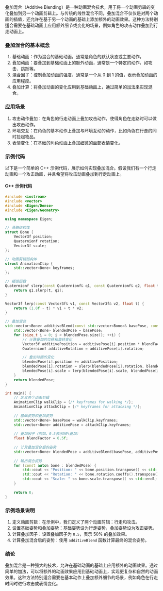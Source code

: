 叠加混合（Additive Blending）是一种动画混合技术，用于将一个动画剪辑的变化叠加到另一个动画剪辑上。与传统的线性混合不同，叠加混合不仅仅是对两个动画的插值，还允许在基于另一个动画的基础上添加额外的动画效果。这种方法特别适合需要在基础动画上应用额外细节或变化的场景，例如角色的攻击动作叠加到行走动画上。

### 叠加混合的基本概念

1. 基础动画：作为混合的基础动画，通常是角色的默认状态或主要动作。
2. 叠加动画：要叠加到基础动画上的额外动画，通常是一个特定的动作，如攻击、跳跃等。
3. 混合因子：控制叠加动画的强度，通常是一个从 0 到 1 的值，表示叠加动画的应用程度。
4. 叠加计算：将叠加动画的变化应用到基础动画上，通过简单的加法来实现混合。

### 应用场景

1. 攻击动作叠加：在角色的行走动画上叠加攻击动作，使得角色在走路时可以做出攻击动作。
2. 环境交互：在角色的基本动作上叠加与环境互动的动作，比如角色在行走的同时捡起物品。
3. 表情变化：在基础的角色动画上叠加细微的面部表情变化。

### 示例代码

以下是一个简单的 C++ 示例代码，展示如何实现叠加混合。假设我们有一个行走动画和一个攻击动画，并且希望将攻击动画叠加到行走动画上。

#### C++ 示例代码

```cpp
#include <iostream>
#include <vector>
#include <Eigen/Dense>
#include <Eigen/Geometry>

using namespace Eigen;

// 骨骼结构体
struct Bone {
    Vector3f position;
    Quaternionf rotation;
    Vector3f scale;
};

// 动画剪辑结构体
struct AnimationClip {
    std::vector<Bone> keyframes;
};

// 插值函数
Quaternionf slerp(const Quaternionf& q1, const Quaternionf& q2, float t) {
    return q1.slerp(t, q2);
}

Vector3f lerp(const Vector3f& v1, const Vector3f& v2, float t) {
    return (1.0f - t) * v1 + t * v2;
}

// 叠加混合
std::vector<Bone> additiveBlend(const std::vector<Bone>& basePose, const std::vector<Bone>& additivePose, float blendFactor) {
    std::vector<Bone> blendedPose = basePose;
    for (size_t i = 0; i < blendedPose.size(); ++i) {
        // 计算叠加的位移和旋转变化
        Vector3f additivePosition = additivePose[i].position * blendFactor;
        Quaternionf additiveRotation = additivePose[i].rotation;

        // 叠加动画的变化
        blendedPose[i].position += additivePosition;
        blendedPose[i].rotation = slerp(blendedPose[i].rotation, blendedPose[i].rotation * additiveRotation, blendFactor);
        blendedPose[i].scale = lerp(blendedPose[i].scale, blendedPose[i].scale, blendFactor);
    }
    return blendedPose;
}

int main() {
    // 定义两个动画剪辑
    AnimationClip walkClip = {/* keyframes for walking */};
    AnimationClip attackClip = {/* keyframes for attacking */};
    
    // 基础姿势和叠加姿势
    std::vector<Bone> basePose = walkClip.keyframes;
    std::vector<Bone> additivePose = attackClip.keyframes;
    
    // 叠加因子（例如，0.5表示50%叠加）
    float blendFactor = 0.5f;
    
    // 计算叠加混合后的姿势
    std::vector<Bone> blendedPose = additiveBlend(basePose, additivePose, blendFactor);
    
    // 输出混合姿势
    for (const auto& bone : blendedPose) {
        std::cout << "Position: " << bone.position.transpose() << std::endl;
        std::cout << "Rotation: " << bone.rotation.coeffs().transpose() << std::endl;
        std::cout << "Scale: " << bone.scale.transpose() << std::endl;
    }
    
    return 0;
}
```

### 示例场景说明

1. 定义动画剪辑：在示例中，我们定义了两个动画剪辑：行走和攻击。
2. 设置基础姿势和叠加姿势：基础姿势设为行走姿势，叠加姿势设为攻击姿势。
3. 计算叠加因子：设置叠加因子为 `0.5`，表示 50% 的叠加效果。
4. 计算叠加混合后的姿势：使用 `additiveBlend` 函数计算最终的混合姿势。

### 结论

叠加混合是一种强大的技术，允许在基础动画的基础上应用额外的动画效果。通过简单的加法，可以将额外的动画效果应用到基础动画上，实现更复杂和自然的动画效果。这种方法特别适合需要在基本动作上叠加额外细节的场景，例如角色在行走时同时进行攻击或表情变化。